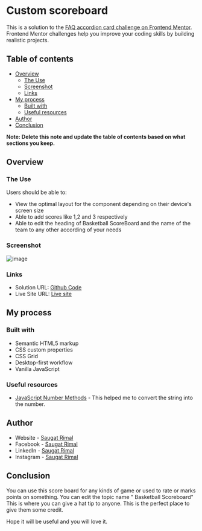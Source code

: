 # Custom scoreboard



This is a solution to the [FAQ accordion card challenge on Frontend Mentor](https://www.frontendmentor.io/challenges/faq-accordion-card-XlyjD0Oam). Frontend Mentor challenges help you improve your coding skills by building realistic projects. 

## Table of contents

- [Overview](#overview)
  - [The Use](#the-use)
  - [Screenshot](#screenshot)
  - [Links](#links)
- [My process](#my-process)
  - [Built with](#built-with)
  - [Useful resources](#useful-resources)
- [Author](#author)
- [Conclusion](#Conclusion)

**Note: Delete this note and update the table of contents based on what sections you keep.**

## Overview

### The Use

Users should be able to:

- View the optimal layout for the component depending on their device's screen size
- Able to add scores like 1,2 and 3 respectively
- Able to edit the heading of Basketball ScoreBoard and the name of the team to any other according of your needs

### Screenshot

![image](https://user-images.githubusercontent.com/86593756/180360056-7ff3b960-0761-4923-a60c-6037b45e9101.png)



### Links

- Solution URL: [Github Code](https://github.com/saugat-rimal/basketball-scoreboard)
- Live Site URL: [Live site ](https://scoreboard-nepal.vercel.app/)

## My process

### Built with

- Semantic HTML5 markup
- CSS custom properties
- CSS Grid
- Desktop-first workflow
- Vanilla JavaScript




### Useful resources

- [JavaScript Number Methods](https://www.w3schools.com/js/js_number_methods.asp) - This helped me to convert the string into the number.


## Author

- Website - [Saugat Rimal](https://saugatrimal.com.np)
- Facebook - [Saugat Rimal](https://www.facebook.com/saugatrimal.pro)
- LinkedIn - [Saugat Rimal](https://www.linkedin.com/in/saugatrimal/)
- Instagram - [Saugat Rimal](https://www.instagram.com/saugatrimal60/)


## Conclusion

You can use this score board for any kinds of game or used to rate or marks points on something. You can edit the topic name " Basketball Scoreboard" 
This is where you can give a hat tip to anyone. This is the perfect place to give them some credit.

Hope it will be useful and you will love it.
